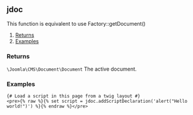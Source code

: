 ## jdoc

This function is equivalent to use Factory::getDocument()  

1. [Returns](#returns)
2. [Examples](#examples)

### Returns <a id="returns"></a>

`\Joomla\CMS\Document\Document`  The active document.

### Examples <a id="examples"></a>

```twig
{# Load a script in this page from a twig layout #}
<pre>{% raw %}{% set script = jdoc.addScriptDeclaration('alert("Hello world!")') %}{% endraw %}</pre>
```